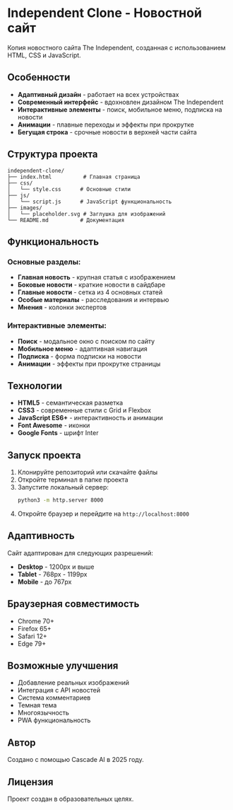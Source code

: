 # Independent Clone - Новостной сайт

Копия новостного сайта The Independent, созданная с использованием HTML, CSS и JavaScript.

## Особенности

- **Адаптивный дизайн** - работает на всех устройствах
- **Современный интерфейс** - вдохновлен дизайном The Independent
- **Интерактивные элементы** - поиск, мобильное меню, подписка на новости
- **Анимации** - плавные переходы и эффекты при прокрутке
- **Бегущая строка** - срочные новости в верхней части сайта

## Структура проекта

```
independent-clone/
├── index.html          # Главная страница
├── css/
│   └── style.css      # Основные стили
├── js/
│   └── script.js      # JavaScript функциональность
├── images/
│   └── placeholder.svg # Заглушка для изображений
└── README.md          # Документация
```

## Функциональность

### Основные разделы:
- **Главная новость** - крупная статья с изображением
- **Боковые новости** - краткие новости в сайдбаре
- **Главные новости** - сетка из 4 основных статей
- **Особые материалы** - расследования и интервью
- **Мнения** - колонки экспертов

### Интерактивные элементы:
- **Поиск** - модальное окно с поиском по сайту
- **Мобильное меню** - адаптивная навигация
- **Подписка** - форма подписки на новости
- **Анимации** - эффекты при прокрутке страницы

## Технологии

- **HTML5** - семантическая разметка
- **CSS3** - современные стили с Grid и Flexbox
- **JavaScript ES6+** - интерактивность и анимации
- **Font Awesome** - иконки
- **Google Fonts** - шрифт Inter

## Запуск проекта

1. Клонируйте репозиторий или скачайте файлы
2. Откройте терминал в папке проекта
3. Запустите локальный сервер:
   ```bash
   python3 -m http.server 8000
   ```
4. Откройте браузер и перейдите на `http://localhost:8000`

## Адаптивность

Сайт адаптирован для следующих разрешений:
- **Desktop** - 1200px и выше
- **Tablet** - 768px - 1199px
- **Mobile** - до 767px

## Браузерная совместимость

- Chrome 70+
- Firefox 65+
- Safari 12+
- Edge 79+

## Возможные улучшения

- Добавление реальных изображений
- Интеграция с API новостей
- Система комментариев
- Темная тема
- Многоязычность
- PWA функциональность

## Автор

Создано с помощью Cascade AI в 2025 году.

## Лицензия

Проект создан в образовательных целях.
